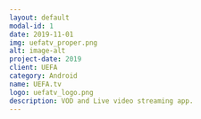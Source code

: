 ```yaml
---
layout: default
modal-id: 1
date: 2019-11-01
img: uefatv_proper.png
alt: image-alt
project-date: 2019
client: UEFA
category: Android
name: UEFA.tv
logo: uefatv_logo.png
description: VOD and Live video streaming app.
---
```

